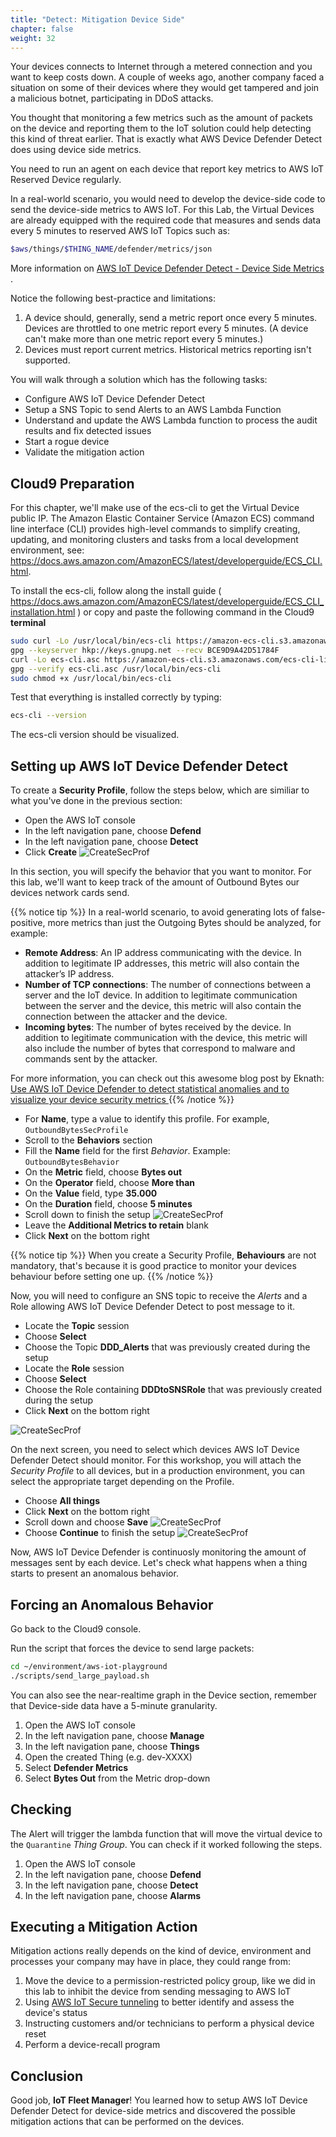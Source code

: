 ```yaml
---
title: "Detect: Mitigation Device Side"
chapter: false
weight: 32
---
```


Your devices connects to Internet through a metered connection and you want to keep costs down. A couple of weeks ago, another company faced a situation on some of their devices where they would get tampered and join a malicious botnet, participating in DDoS attacks.

You thought that monitoring a few metrics such as the amount of packets on the device and reporting them to the IoT solution could help detecting this kind of threat earlier. That is exactly what AWS Device Defender Detect does using device side metrics. 

You need to run an agent on each device that report key metrics to AWS IoT Reserved Device  regularly.

In a real-world scenario, you would need to develop the device-side code to send the device-side metrics to AWS IoT.
For this Lab, the Virtual Devices are already equipped with the required code that measures and sends data every 5 minutes to reserved AWS IoT Topics such as:
```bash
$aws/things/$THING_NAME/defender/metrics/json
```
More information on [AWS IoT Device Defender Detect - Device Side Metrics ](https://docs.aws.amazon.com/iot/latest/developerguide/detect-device-side-metrics.html#DetectMetricsMessages).

Notice the following best-practice and limitations:
1. A device should, generally, send a metric report once every 5 minutes. Devices are throttled to one metric report every 5 minutes. (A device can't make more than one metric report every 5 minutes.)
1. Devices must report current metrics. Historical metrics reporting isn't supported.

You will walk through a solution which has the following tasks:

* Configure AWS IoT Device Defender Detect
* Setup a SNS Topic to send Alerts to an AWS Lambda Function
* Understand and update the AWS Lambda function to process the audit results and fix detected issues
* Start a rogue device
* Validate the mitigation action

## Cloud9 Preparation

For this chapter, we'll make use of the ecs-cli to get the Virtual Device public IP.
The Amazon Elastic Container Service (Amazon ECS) command line interface (CLI) provides high-level commands to simplify creating, updating, and monitoring clusters and tasks from a local development environment, see: https://docs.aws.amazon.com/AmazonECS/latest/developerguide/ECS_CLI.html.

To install the ecs-cli, follow along the install guide ( https://docs.aws.amazon.com/AmazonECS/latest/developerguide/ECS_CLI_installation.html ) or copy and paste the following command in the Cloud9 **terminal** 
```bash
sudo curl -Lo /usr/local/bin/ecs-cli https://amazon-ecs-cli.s3.amazonaws.com/ecs-cli-linux-amd64-latest
gpg --keyserver hkp://keys.gnupg.net --recv BCE9D9A42D51784F
curl -Lo ecs-cli.asc https://amazon-ecs-cli.s3.amazonaws.com/ecs-cli-linux-amd64-latest.asc
gpg --verify ecs-cli.asc /usr/local/bin/ecs-cli
sudo chmod +x /usr/local/bin/ecs-cli
```
Test that everything is installed correctly by typing:
```bash
ecs-cli --version
```
The ecs-cli version should be visualized.

## Setting up AWS IoT Device Defender Detect

To create a **Security Profile**, follow the steps below, which are similiar to what you've done in the previous section:

* Open the AWS IoT console
* In the left navigation pane, choose **Defend**
* In the left navigation pane, choose **Detect**
* Click **Create**
![CreateSecProf](/images/30_ddd_create_secprof_01_pt1.png)

In this section, you will specify the behavior that you want to monitor. For this lab, we'll want to keep track of the amount of Outbound Bytes our devices network cards send. 

{{% notice tip %}}
In a real-world scenario, to avoid generating lots of false-positive, more metrics than just the Outgoing Bytes should be analyzed, for example:
- **Remote Address**: An IP address communicating with the device. In addition to legitimate IP addresses, this metric will also contain the attacker’s IP address.
- **Number of TCP connections**: The number of connections between a server and the IoT device. In addition to legitimate communication between the server and the device, this metric will also contain the connection between the attacker and the device.
- **Incoming bytes**: The number of bytes received by the device. In addition to legitimate communication with the device, this metric will also include the number of bytes that correspond to malware and commands sent by the attacker.

For more information, you can check out this awesome blog post by Eknath: [Use AWS IoT Device Defender to detect statistical anomalies and to visualize your device security metrics ](https://aws.amazon.com/blogs/iot/use-aws-iot-device-defender-to-detect-statistical-anomalies-and-to-visualize-your-device-security-metrics/)
{{% /notice %}}

* For **Name**, type a value to identify this profile. For example, `OutboundBytesSecProfile`
* Scroll to the **Behaviors** section
* Fill the **Name** field for the first *Behavior*. Example: `OutboundBytesBehavior`
* On the **Metric** field, choose **Bytes out**
* On the **Operator** field, choose **More than**
* On the **Value** field, type **35.000**
* On the **Duration** field, choose **5 minutes**
* Scroll down to finish the setup
![CreateSecProf](/images/30_ddd_create_secprof_02_pt2.png)
* Leave the **Additional Metrics to retain** blank
* Click **Next** on the bottom right

{{% notice tip %}}
When you create a Security Profile, **Behaviours** are not mandatory, that's because it is good practice to monitor your devices behaviour before setting one up.
{{% /notice %}}

Now, you will need to configure an SNS topic to receive the *Alerts* and a Role allowing AWS IoT Device Defender Detect to post message to it.

* Locate the **Topic** session
* Choose **Select** 
* Choose the Topic **DDD_Alerts** that was previously created during the setup
* Locate the **Role** session
* Choose **Select** 
* Choose the Role containing **DDDtoSNSRole** that was previously created during the setup
* Click **Next** on the bottom right

![CreateSecProf](/images/30_ddd_create_secprof_03_pt2.png)

On the next screen, you need to select which devices AWS IoT Device Defender Detect should monitor. For this workshop, you will attach the *Security Profile* to all devices, but in a production environment, you can select the appropriate target depending on the Profile.

* Choose **All things** 
* Click **Next** on the bottom right
* Scroll down and choose **Save**
![CreateSecProf](/images/30_ddd_create_secprof_05_pt2.png)
* Choose **Continue** to finish the setup
![CreateSecProf](/images/30_ddd_create_secprof_06_pt2.png)

Now, AWS IoT Device Defender is continuosly monitoring the amount of messages sent by each device. Let's check what happens when a thing starts to present an anomalous behavior.

## Forcing an Anomalous Behavior 

Go back to the Cloud9 console.

Run the script that forces the device to send large packets:

```bash
cd ~/environment/aws-iot-playground
./scripts/send_large_payload.sh
```

You can also see the near-realtime graph in the Device section, remember that Device-side data have a 5-minute granularity.

1. Open the AWS IoT console
1. In the left navigation pane, choose **Manage**
1. In the left navigation pane, choose **Things**
1. Open the created Thing (e.g. dev-XXXX)
1. Select **Defender Metrics**
1. Select **Bytes Out** from the Metric drop-down


## Checking 

The Alert will trigger the lambda function that will move the virtual device to the `Quarantine` *Thing Group*. You can check if it worked following the steps.

1. Open the AWS IoT console
1. In the left navigation pane, choose **Defend**
1. In the left navigation pane, choose **Detect**
1. In the left navigation pane, choose **Alarms**


## Executing a Mitigation Action

Mitigation actions really depends on the kind of device, environment and processes your company may have in place, they could range from:
1. Move the device to a permission-restricted policy group, like we did in this lab to inhibit the device from sending messaging to AWS IoT 
1. Using [AWS IoT Secure tunneling](https://docs.aws.amazon.com/iot/latest/developerguide/secure-tunneling.html) to better identify and assess the device's status
1. Instructing customers and/or technicians to perform a physical device reset
1. Perform a device-recall program

## Conclusion

Good job, **IoT Fleet Manager**! You learned how to setup AWS IoT Device Defender Detect for device-side metrics and discovered the possible mitigation actions that can be performed on the devices.
